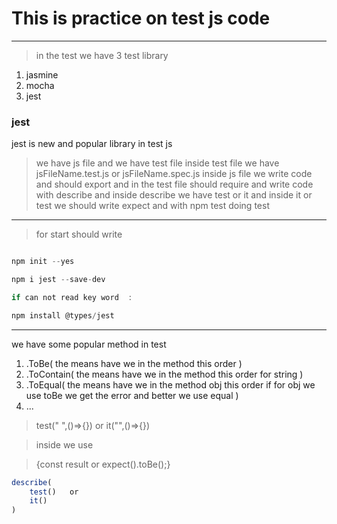 # This is practice on test js code 
---
> in the test we have 3 test library
<ol>
  <li>jasmine</li>
  <li>mocha</li>
  <li>jest</li>
</ol>

### jest
jest is new and popular library in test js

> we have js file  and we have test file inside test file we have jsFileName.test.js or jsFileName.spec.js
 inside js file we write code and should export and in the test file should require and write code with describe and inside describe we have test or it and inside it or test we should write expect  and with npm test doing test 
 
 ---

 > for start should write 

 ```test.js
 
 npm init --yes

 npm i jest --save-dev

if can not read key word  :

 npm install @types/jest 
```

---
we have some popular method in test
<ol>
  <li>.ToBe( the means have we in the method this order )</li>
  <li>.ToContain( the means have we in the method this order for string )</li>
  <li>.ToEqual( the means have we in the method obj this order if for obj we use toBe we get the error and better we use equal )</li>
   <li>...</li>
</ol>

> test(" ",()=>{}) or it("",()=>{}) 

> inside we use 

> {const result or expect().toBe();}

```javascript
describe(
    test()   or   
    it()
)